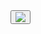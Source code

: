 <div>
 <button onclick="regen()">
  <img src="{{site.baseurl}}/images/wheele.jpg" id="wheel">
 </button>
</div>


<script>
  const image = document.getElementById('wheel');
  image.animate({
  rotation: 90,
  duration: 1000
});
</script>

<script>
    const image = document.getElementById('wheel');
    image.addEventListener('click', () => {
    var rando;
    rando = Math.floor(Math.random()*3);
    if (rando == 0)
    {
      image.src = "{{site.baseurl}}/images/hat.png";
    } else if (rando == 1)
    {
      image.src = "{{site.baseurl}}/images/shirt.jpg";
    } else {
      image.src = "{{site.baseurl}}/images/bottle.jpg";
    }
   setTimeout(function() {
   image.src = "{{site.baseurl}}/images/wheele.jpg";
}, 3000);
  });
</script>
